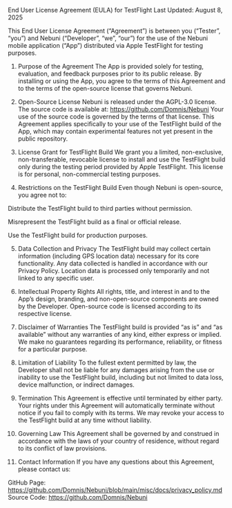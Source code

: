 End User License Agreement (EULA) for TestFlight
Last Updated: August 8, 2025

This End User License Agreement (“Agreement”) is between you (“Tester”, “you”) and Nebuni (“Developer”, “we”, “our”) for the use of the Nebuni mobile application (“App”) distributed via Apple TestFlight for testing purposes.

1. Purpose of the Agreement
   The App is provided solely for testing, evaluation, and feedback purposes prior to its public release.
   By installing or using the App, you agree to the terms of this Agreement and to the terms of the open-source license that governs Nebuni.

2. Open-Source License
   Nebuni is released under the AGPL-3.0 license.
   The source code is available at: https://github.com/Domnis/Nebuni
   Your use of the source code is governed by the terms of that license.
   This Agreement applies specifically to your use of the TestFlight build of the App, which may contain experimental features not yet present in the public repository.

3. License Grant for TestFlight Build
   We grant you a limited, non-exclusive, non-transferable, revocable license to install and use the TestFlight build only during the testing period provided by Apple TestFlight.
   This license is for personal, non-commercial testing purposes.

4. Restrictions on the TestFlight Build
   Even though Nebuni is open-source, you agree not to:

Distribute the TestFlight build to third parties without permission.

Misrepresent the TestFlight build as a final or official release.

Use the TestFlight build for production purposes.

5. Data Collection and Privacy
   The TestFlight build may collect certain information (including GPS location data) necessary for its core functionality.
   Any data collected is handled in accordance with our Privacy Policy.
   Location data is processed only temporarily and not linked to any specific user.

6. Intellectual Property Rights
   All rights, title, and interest in and to the App’s design, branding, and non-open-source components are owned by the Developer.
   Open-source code is licensed according to its respective license.

7. Disclaimer of Warranties
   The TestFlight build is provided “as is” and “as available” without any warranties of any kind, either express or implied.
   We make no guarantees regarding its performance, reliability, or fitness for a particular purpose.

8. Limitation of Liability
   To the fullest extent permitted by law, the Developer shall not be liable for any damages arising from the use or inability to use the TestFlight build, including but not limited to data loss, device malfunction, or indirect damages.

9. Termination
   This Agreement is effective until terminated by either party.
   Your rights under this Agreement will automatically terminate without notice if you fail to comply with its terms.
   We may revoke your access to the TestFlight build at any time without liability.

10. Governing Law
    This Agreement shall be governed by and construed in accordance with the laws of your country of residence, without regard to its conflict of law provisions.

11. Contact Information
    If you have any questions about this Agreement, please contact us:

GitHub Page: https://github.com/Domnis/Nebuni/blob/main/misc/docs/privacy_policy.md
Source Code: https://github.com/Domnis/Nebuni


